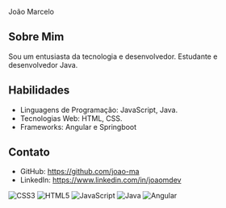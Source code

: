 João Marcelo 

## Sobre Mim
Sou um entusiasta da tecnologia e desenvolvedor. Estudante e desenvolvedor Java.

## Habilidades
- Linguagens de Programação: JavaScript, Java.
- Tecnologias Web: HTML, CSS.
- Frameworks: Angular e Springboot


## Contato
- GitHub: https://github.com/joao-ma
- LinkedIn: https://www.linkedin.com/in/joaomdev

![CSS3](https://img.shields.io/badge/CSS3-000?style=for-the-badge&logo=css3&logoColor=264CE4)
![HTML5](https://img.shields.io/badge/HTML5-000?style=for-the-badge&logo=html5)
![JavaScript](https://img.shields.io/badge/JavaScript-000?style=for-the-badge&logo=javascript)
![Java](https://img.shields.io/badge/Java-000?style=for-the-badge&logo=java)
![Angular](https://img.shields.io/badge/Angular-000?style=for-the-badge&logo=angular&logoColor=C3002F)
